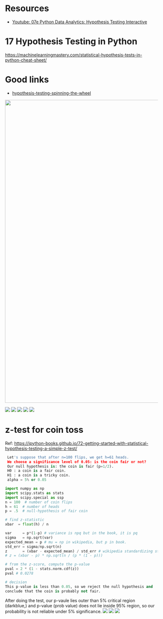 # Resources
- [Youtube: 07e Python Data Analytics: Hypothesis Testing Interactive](https://www.youtube.com/watch?v=bcb3m3LBtRk)

# 17 Hypothesis Testing in Python
https://machinelearningmastery.com/statistical-hypothesis-tests-in-python-cheat-sheet/

# Good links
- [hypothesis-testing-spinning-the-wheel](https://nikolanews.com/statistical-hypothesis-testing-spinning-the-wheel/)


<img src="https://github.com/bhishanpdl/Statistics/blob/master/images/hypothesis_wheel2.png" width="1200" height="1000">

![](../../images/hypothesis_wheel1.png)
![](../../images/p_value_1_2_tails.jpeg)
![](../../images/hypothesis_tests.png)
![](../../images/p_value_1_2_tails.jpeg)
![](../../images/zTest_tTest.png)


# z-test for coin toss
Ref: https://ipython-books.github.io/72-getting-started-with-statistical-hypothesis-testing-a-simple-z-test/
```python
 Let's suppose that after n=100 flips, we get h=61 heads.
 We choose a significance level of 0.05: is the coin fair or not?
 Our null hypothesis is: the coin is fair (p=1/2).
 H0 : a coin is a fair coin.
 H1 : a coin is a tricky coin.
 alpha = 5% or 0.05

import numpy as np
import scipy.stats as stats
import scipy.special as ssp
n = 100  # number of coin flips
h = 61  # number of heads
p = .5  # null-hypothesis of fair coin

# find z-statistic
xbar  = float(h) / n

var     = p*(1-p) # variance is npq but in the book, it is pq
sigma   = np.sqrt(var)
expected_mean = p # mu = np in wikipedia, but p in book.
std_err = sigma/np.sqrt(n)
z       = (xbar - expected_mean) / std_err # wikipedia standardizing standard score.
# z = (xbar - p) * np.sqrt(n / (p * (1 - p)))

# from the z-score, compute the p-value
pval = 2 * (1 - stats.norm.cdf(z))
pval # 0.0278

# decision
This p-value is less than 0.05, so we reject the null hypothesis and
conclude that the coin is probably not fair.
```
After doing the test, our p-vaule lies outer than 5% critical region (darkblue,) and p-value (prob value) does
not lie inside 95% region, so our probability is not reliable under 5% significance.
![](../images/gaussian_95_5.png)
![](images/coin_toss_01.png)
![](images/coin_toss_02.png)
